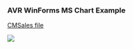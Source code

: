 
### AVR WinForms MS Chart Example

[CMSales file](https://asna.com/media/packages/cmsales-1.zip)



![](https://asna.com/media/images/avr-charts-screen-shot-2.png)